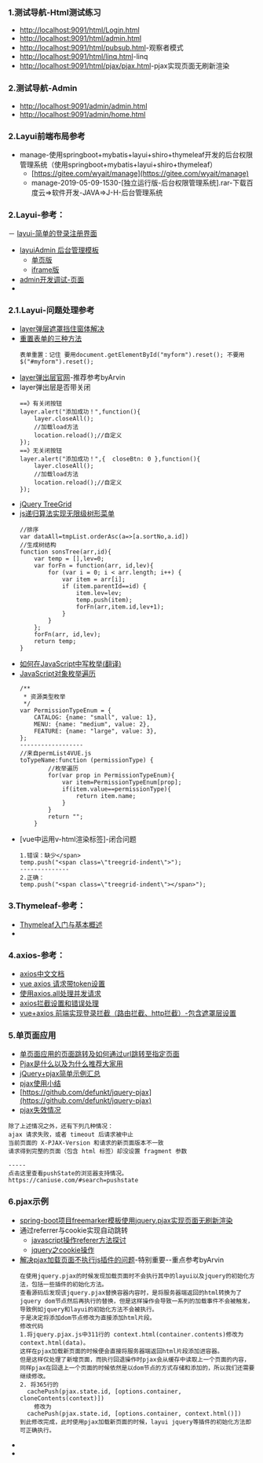 ### 1.测试导航-Html测试练习
- [http://localhost:9091/html/Login.html](http://localhost:9091/html/Login.html)
- [http://localhost:9091/html/admin.html](http://localhost:9091/html/admin.html)
- [http://localhost:9091/html/pubsub.html](http://localhost:9091/html/pubsub.html)-观察者模式
- [http://localhost:9091/html/linq.html](http://localhost:9091/html/linq.html)-linq
- [http://localhost:9091/html/pjax/pjax.html](http://localhost:9091/html/pjax/pjax.html)-pjax实现页面无刷新渲染

### 2.测试导航-Admin
- [http://localhost:9091/admin/admin.html](http://localhost:9091/admin/admin.html)
- [http://localhost:9091/admin/home.html](http://localhost:9091/admin/home.html)

### 2.Layui前端布局参考
-  manage-使用springboot+mybatis+layui+shiro+thymeleaf开发的后台权限管理系统（使用springboot+mybatis+layui+shiro+thymeleaf）
    - [https://gitee.com/wyait/manage](https://gitee.com/wyait/manage)
    - manage-2019-05-09-1530-[独立运行版-后台权限管理系统].rar-下载百度云=>软件开发-JAVA=>J-H-后台管理系统

### 2.Layui-参考：
－ [layui-简单的登录注册界面](https://www.cnblogs.com/davis16/p/8697808.html)
- [layuiAdmin 后台管理模板](https://www.layui.com/admin/)
    - [单页版](https://www.layui.com/admin/pro/)
    - [iframe版](https://www.layui.com/admin/std/dist/views/)
- [admin开发调试-页面](https://www.layui.com/demo/admin.html)
- []()
### 2.1.Layui-问题处理参考
- [layer弹层遮罩挡住窗体解决](https://blog.csdn.net/q646926099/article/details/78797091)
- [重置表单的三种方法](https://blog.csdn.net/qq_27596179/article/details/80883201)
    ```
    表单重置：记住 要用document.getElementById("myform").reset(); 不要用$("#myform").reset();
    ```
- [layer弹出层官网](http://layer.layui.com)-推荐参考byArvin
- layer弹出层是否带关闭
    ```
    ==》有关闭按钮
    layer.alert("添加成功！",function(){
        layer.closeAll();
        //加载load方法
        location.reload();//自定义
    });
    ==》无关闭按钮
    layer.alert("添加成功！",{  closeBtn: 0 },function(){
        layer.closeAll();
        //加载load方法
        location.reload();//自定义
    });
    ```
- [jQuery TreeGrid](https://www.cnblogs.com/sunyingyuan/p/3686213.html)
- [js递归算法实现无限级树形菜单](http://www.51xuediannao.com/javascript/digui_shu.html)
    ```
    //排序
    var dataAll=tmpList.orderAsc(a=>[a.sortNo,a.id])
    //生成树结构
    function sonsTree(arr,id){
        var temp = [],lev=0;
        var forFn = function(arr, id,lev){
            for (var i = 0; i < arr.length; i++) {
                var item = arr[i];
                if (item.parentId==id) {
                    item.lev=lev;
                    temp.push(item);
                    forFn(arr,item.id,lev+1);
                }
            }
        };
        forFn(arr, id,lev);
        return temp;
    }
    ```
- [如何在JavaScript中写枚举(翻译)](https://www.jianshu.com/p/76fc5ffa9279)
- [JavaScript对象枚举遍历](https://blog.csdn.net/qq_42062727/article/details/80480860)
    ```
    /**
     * 资源类型枚举
     */
    var PermissionTypeEnum = {
        CATALOG: {name: "small", value: 1},
        MENU: {name: "medium", value: 2},
        FEATURE: {name: "large", value: 3},
    };
    ------------------
    //来自permList4VUE.js
    toTypeName:function (permissionType) {
            //枚举遍历
            for(var prop in PermissionTypeEnum){
                var item=PermissionTypeEnum[prop];
                if(item.value==permissionType){
                    return item.name;
                }
            }
            return "";
        }
    ```
-   [vue中运用v-html渲染标签]-闭合问题
    ```
    1.错误：缺少</span>
    temp.push("<span class=\"treegrid-indent\">");
    --------------
    2.正确：
    temp.push("<span class=\"treegrid-indent\"></span>");
    ```

### 3.Thymeleaf-参考：
- [Thymeleaf入门与基本概述](https://www.cnblogs.com/jiangbei/p/8462294.html)
- []()


### 4.axios-参考：
- [axios中文文档](https://www.jianshu.com/p/7a9fbcbb1114)
- [vue axios 请求带token设置](https://www.cnblogs.com/lfqcode/p/8690402.html)
- [使用axios.all处理并发请求](https://my.oschina.net/jamesview/blog/1860548)
- [axios拦截设置和错误处理](https://blog.csdn.net/sjn0503/article/details/74729300)
- [vue+axios 前端实现登录拦截（路由拦截、http拦截）-包含遮罩层设置](https://blog.csdn.net/wojiaomaxiaoqi/article/details/78558600)

### 5.单页面应用
- [单页面应用的页面跳转及如何通过url跳转至指定页面](https://blog.csdn.net/w405722907/article/details/82255249)
- [Pjax是什么以及为什么推荐大家用](https://my.oschina.net/sub/blog/123447)
- [jQuery+pjax简单示例汇总](https://www.cnblogs.com/telwanggs/p/7136694.html)
- [pjax使用小结](https://www.jianshu.com/p/557cad38e7dd)
- [https://github.com/defunkt/jquery-pjax](https://github.com/defunkt/jquery-pjax)
- [pjax失效情况](https://www.jianshu.com/p/557cad38e7dd)
```
除了上述情况之外，还有下列几种情况：
ajax 请求失败，或者 timeout 后请求被中止
当前页面的 X-PJAX-Version 和请求的新页面版本不一致
请求得到完整的页面（包含 html 标签）却没设置 fragment 参数

-----
点击这里查看pushState的浏览器支持情况。
https://caniuse.com/#search=pushstate
```

### 6.pjax示例
- [spring-boot项目freemarker模板使用jquery.pjax实现页面无刷新渲染](https://www.codercto.com/a/22195.html)
- 通过referrer与cookie实现自动跳转
    - [javascript操作referer方法探讨](http://www.jquerycn.cn/a_11559)
    - [jquery之cookie操作](https://www.cnblogs.com/s313139232/p/7839037.html)
- [解决pjax加载页面不执行js插件的问题](https://www.cnblogs.com/fanwenhao/p/9643549.html)-特别重要--重点参考byArvin
    ```
    在使用jquery.pjax的时候发现加载页面时不会执行其中的layui以及jquery的初始化方法，包括一些插件的初始化方法。
    查看源码后发现该jquery.pjax替换容器内容时，是将服务器端返回的html转换为了jquery dom节点然后再执行的替换，但是这样操作会导致一系列的加载事件不会被触发，导致例如jquery和layui的初始化方法不会被执行。
    于是决定将添加dom节点修改为直接添加html片段。
    修改代码
    1.将jquery.pjax.js中311行的 context.html(container.contents)修改为 context.html(data)。
    这样在pjax加载新页面的时候便会直接将服务器端返回html片段添加进容器。
    但是这样仅处理了新增页面，而执行回退操作时pjax会从缓存中读取上一个页面的内容，同样pjax在回退上一个页面的时候依然是以dom节点的方式存储和添加的，所以我们还需要继续修改。
    2. 将365行的
      cachePush(pjax.state.id, [options.container, cloneContents(context)])
        修改为
      cachePush(pjax.state.id, [options.container, context.html()])
    到此修改完成，此时使用pjax加载新页面的时候，layui jquery等插件的初始化方法即可正确执行。
    ```
- []()
- []()